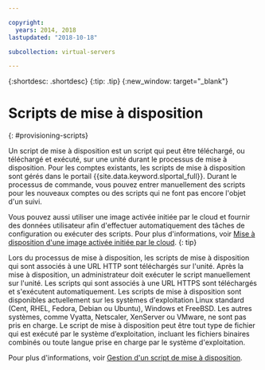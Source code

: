 ```yaml
---

copyright:
  years: 2014, 2018
lastupdated: "2018-10-18"

subcollection: virtual-servers

---
```


{:shortdesc: .shortdesc}
{:tip: .tip}
{:new_window: target="_blank"}

# Scripts de mise à disposition
{: #provisioning-scripts}

Un script de mise à disposition est un script qui peut être téléchargé, ou téléchargé et exécuté, sur une unité durant le processus de mise à disposition. Pour les comptes existants, les scripts de mise à disposition sont gérés dans le portail {{site.data.keyword.slportal_full}}. Durant le processus de commande, vous pouvez entrer manuellement des scripts pour les nouveaux comptes ou des scripts qui ne font pas encore l'objet d'un suivi.

Vous pouvez aussi utiliser une image activée initiée par le cloud et fournir des données utilisateur afin d'effectuer automatiquement des tâches de configuration ou exécuter des scripts. Pour plus d'informations, voir [Mise à disposition d'une image activée initiée par le cloud](/docs/infrastructure/image-templates?topic=image-templates-provisioning-with-a-cloud-init-enabled-image#provisioning-with-a-cloud-init-enabled-image).
{: tip}

Lors du processus de mise à disposition, les scripts de mise à disposition qui sont associés à une URL HTTP sont téléchargés sur l'unité. Après la mise à disposition, un administrateur doit exécuter le script manuellement sur l'unité. Les scripts qui sont associés à une URL HTTPS sont téléchargés et s'exécutent automatiquement. Les scripts de mise à disposition sont disponibles actuellement sur les systèmes d'exploitation Linux standard (Cent, RHEL, Fedora, Debian ou Ubuntu), Windows et FreeBSD. Les autres systèmes, comme Vyatta, Netscaler, XenServer ou VMware, ne sont pas pris en charge. Le script de mise à disposition peut être tout type de fichier qui est exécuté par le système d’exploitation, incluant les fichiers binaires combinés ou toute langue prise en charge par le système d'exploitation.

Pour plus d'informations, voir [Gestion d'un script de mise à disposition](/docs/vsi?topic=virtual-servers-managing-a-provisioning-script).
